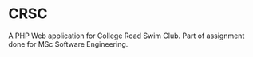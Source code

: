 # CRSC
A PHP Web application for College Road Swim Club.
Part of assignment done for MSc Software Engineering.
